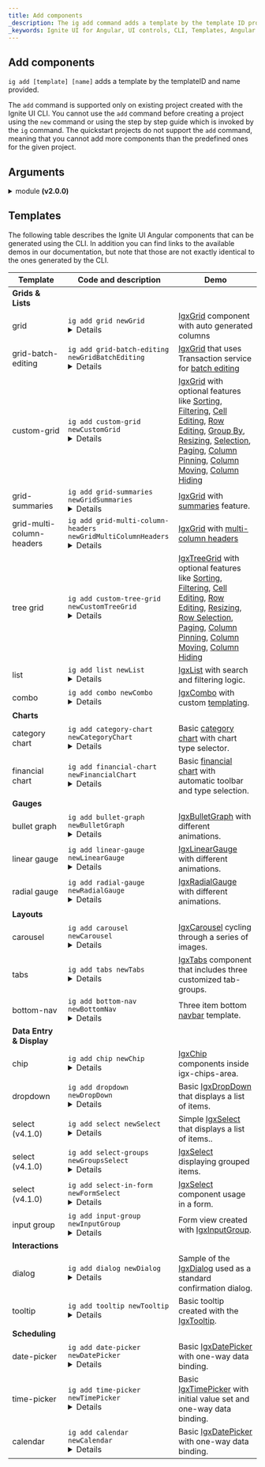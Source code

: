 ```yaml
---
title: Add components
_description: The ig add command adds a template by the template ID provided.
_keywords: Ignite UI for Angular, UI controls, CLI, Templates, Angular widgets, web widgets, UI widgets, Angular, Native Angular Components Suite, Native Angular Controls, Native Angular Components Library
---
```


## Add components

`ig add [template] [name]` adds a template by the templateID and name provided.

The `add` command is supported only on existing project created with the Ignite UI CLI. You cannot use the `add` command before creating a project using the `new` command or using the step by step guide which is invoked by the `ig` command. 
The quickstart projects do not support the `add` command, meaning that you cannot add more components than the predefined ones for the given project.

## Arguments
<details>
  <summary>module <span align="right"><strong>(v2.0.0)</strong></span></summary>
  <p>
    <code>module</code> (alias: <code>-m</code>)
  </p>
  <p>
    <i>note: module argument is applicable only in Angular projects.</i>
  </p> 
  <p>
    Path to the module.ts file, relative to the /src/app/ folder, for the module where the new component should be registered:
  </p>
  <code>ig add grid newCombo --name=myModule/myModule.module.ts</code>
</details>

## Templates

The following table describes the Ignite UI Angular components that can be generated using the CLI. In addition you can find links to the available demos in our documentation, but note that those are not exactly identical to the ones generated by the CLI.

| Template          |  Code and description                                                                         | Demo               |
| ----------------- | --------------------------------------------------------------------------------------------  |------------------- |
|<b>Grids & Lists</b>|                                                                                              |                    |
|grid               |<code>ig add grid newGrid</code><details>Basic template for IgxGrid.</details>                 |[IgxGrid](../../grid/grid.md) component with auto generated columns |
|grid-batch-editing |<code>ig add grid-batch-editing newGridBatchEditing</code><details>Sample IgxGrid with batch editing.</details>                 |[IgxGrid](../../grid/grid.md) that uses Transaction service for [batch editing](../../grid/batch_editing.md) |
|custom-grid        |<code>ig add custom-grid newCustomGrid</code><details>IgxGrid with optional features like sorting, filtering, editing, etc.</details>| [IgxGrid](../../grid/grid.md) with optional features like [Sorting](../../grid/sorting.md), [Filtering](../../grid/filtering.md), [Cell Editing](../../grid/editing.md), [Row Editing](../../grid/row_editing.md), [Group By](../../grid/groupby.md), [Resizing](../../grid/column_resizing.md), [Selection](../../grid/selection.md), [Paging](../../grid/paging.md), [Column Pinning](../../grid/column_pinning.md), [Column Moving](../../grid/column_moving.md), [Column Hiding](../../grid/column_hiding.md) |
|grid-summaries     |<code>ig add grid-summaries newGridSummaries</code><details>IgxGrid with summaries feature.</details>| [IgxGrid](../../grid/grid.md) with [summaries](../../grid/summaries.md) feature.|
|grid-multi-column-headers|<code>ig add grid-multi-column-headers newGridMultiColumnHeaders</code><details>IgxGrid with multiple header columns.</details> | [IgxGrid](../../grid/grid.md) with [multi-column headers](../../grid/multi_column_headers.md) |
|tree grid          |<code>ig add custom-tree-grid newCustomTreeGrid</code><details>IgxTreeGrid with optional features like sorting, filtering, row editing, etc.</details> |[IgxTreeGrid](../../treegrid/tree_grid.md) with optional features like [Sorting](../../treegrid/sorting.md), [Filtering](../../treegrid/filtering.md), [Cell Editing](../../treegrid/editing.md), [Row Editing](../../treegrid/row_editing.md), [Resizing](../../treegrid/column_resizing.md), [Row Selection](../../treegrid/selection.md), [Paging](../../treegrid/paging.md), [Column Pinning](../../treegrid/column_pinning.md), [Column Moving](../../treegrid/column_moving.md), [Column Hiding](../../treegrid/column_hiding.md) |       
|list               |<code>ig add list newList</code><details>Basic IgxList.</details>                              |[IgxList](../../list.md) with search and filtering logic. |
|combo              |<code>ig add combo newCombo</code><details>Basic IgxCombo with templating.</details>           |[IgxCombo](../../combo.md) with custom [templating](../../combo_templates.md). |
|<b>Charts</b>      |                                                                                               |
|category chart     | <code>ig add category-chart newCategoryChart</code><details>Basic category chart with chart type selector.</details>| Basic [category chart](../../categorychart.md) with chart type selector.| 
|financial chart    | <code>ig add financial-chart newFinancialChart</code><details>Basic financial chart with automatic toolbar and type selection.</details>| Basic [financial chart](../../financialchart.md) with automatic toolbar and type selection.|               
|<b>Gauges</b>|                                                                                                     |
|bullet graph       |<code>ig add bullet-graph newBulletGraph</code><details>IgxBulletGraph with different animations.</details>| [IgxBulletGraph](../../bulletgraph.md) with different animations.|
|linear gauge       |<code>ig add linear-gauge newLinearGauge</code><details>IgxLinearGauge with different animations.</details>| [IgxLinearGauge](../../lineargauge.md) with different animations.|
|radial gauge       |<code>ig add radial-gauge newRadialGauge</code><details>IgxRadialGauge with different animations.</details>| [IgxRadialGauge](../../radialgauge.md) with different animations.|
|<b>Layouts</b>     |                                                                                               | 
|carousel           | <code>ig add carousel newCarousel</code><details>Basic IgxCarousel.</details>                 | [IgxCarousel](../../carousel.md) cycling through a series of images.                 |
|tabs               | <code>ig add tabs newTabs</code><details>Basic IgxTabs.</details>                             | [IgxTabs](../../tabs.md) component that includes three customized tab-groups.                             |
|bottom-nav         | <code>ig add bottom-nav newBottomNav</code><details>Three item bottom-nav template.</details> | Three item bottom [navbar](../../navbar.md) template. |
|<b>Data Entry & Display</b>|   
|chip               | <code>ig add chip newChip</code><details>Basic IgxChip.</details>                             | [IgxChip](../../chip.md) components inside igx-chips-area.                             |
|dropdown           | <code>ig add dropdown newDropDown</code><details>Basic IgxDropDown.</details>                 | Basic [IgxDropDown](../../drop_down.md) that displays a list of items.                 |
|select (v4.1.0)    | <code>ig add select newSelect</code><details>Basic IgxSelect.</details>| Simple [IgxSelect](../../select.md) that displays a list of items..|
|select (v4.1.0)    | <code>ig add select-groups newGroupsSelect</code><details>Select With Groups.</details>       | [IgxSelect](../../select.md) displaying grouped items.       | 
|select (v4.1.0)    | <code>ig add select-in-form newFormSelect</code><details>IgxSelect in a form.</details>       | [IgxSelect](../../select.md) component usage in a form.       |                                                                   
|input group        | <code>ig add input-group newInputGroup</code><details>Basic IgxInputGroup form view.</details>| Form view created with [IgxInputGroup](../../input_group.md).| 
|<b>Interactions</b>|   
|dialog             | <code>ig add dialog newDialog</code><details>Basic IgxDialog.</details>                       | Sample of the [IgxDialog](../../dialog.md) used as a standard confirmation dialog.                       | 
|tooltip            | <code>ig add tooltip newTooltip</code><details>A fully customizable tooltip.</details>        | Basic tooltip created with the [IgxTooltip](../../tooltip.md).        |
|<b>Scheduling</b>  |                                                                                               |
|date-picker        | <code>ig add date-picker newDatePicker</code><details>Basic IgxDatePicker.</details>          | Basic [IgxDatePicker](../../date_picker.md) with one-way data binding.          |
|time-picker        | <code>ig add time-picker newTimePicker</code><details>Basic IgxTimePicker.</details>          | Basic [IgxTimePicker](../../time_picker.md) with initial value set and one-way data binding.           |
|calendar           | <code>ig add calendar newCalendar</code><details>IgxCalendar with single selection.</details> | Basic [IgxDatePicker](../../date_picker.md) with one-way data binding.          |
